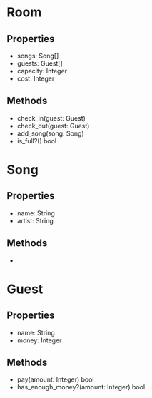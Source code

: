 # Room
## Properties
- songs: Song[]
- guests: Guest[]
- capacity: Integer
- cost: Integer
## Methods
- check_in(guest: Guest)
- check_out(guest: Guest)
- add_song(song: Song)
- is_full?() bool

# Song
## Properties
- name: String
- artist: String
## Methods
- 

# Guest
## Properties
- name: String
- money: Integer
## Methods
- pay(amount: Integer) bool
- has_enough_money?(amount: Integer) bool
